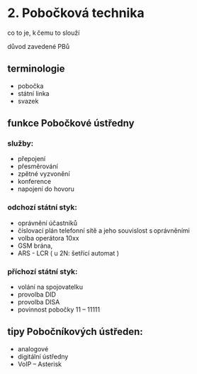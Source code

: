 # 2. Pobočková technika

co to je, k čemu to slouží  

důvod zavedené PBů 

## terminologie
- pobočka
- státní linka
- svazek  


## funkce Pobočkové ústředny
### služby:  
- přepojení
- přesměrování 
- zpětné vyzvonění
- konference
- napojení do hovoru  

### odchozí státní styk:  
- oprávnění účastníků
- číslovací plán telefonní sítě a jeho souvislost s oprávněními
- volba operátora 10xx
- GSM brána,
- ARS - LCR ( u 2N: šetřící automat )  

### příchozí státní styk:
- volání na spojovatelku 
- provolba DID
- provolba DISA
- povinnost pobočky 11 – 11111 

## tipy Pobočníkových ústředen:
- analogové
- digitální ústředny
- VoIP – Asterisk    

